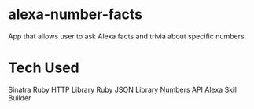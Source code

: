 # alexa-number-facts

App that allows user to ask Alexa facts and trivia about specific numbers.

# Tech Used
Sinatra
Ruby HTTP Library
Ruby JSON Library
[Numbers API](http://numbersapi.com)
Alexa Skill Builder
